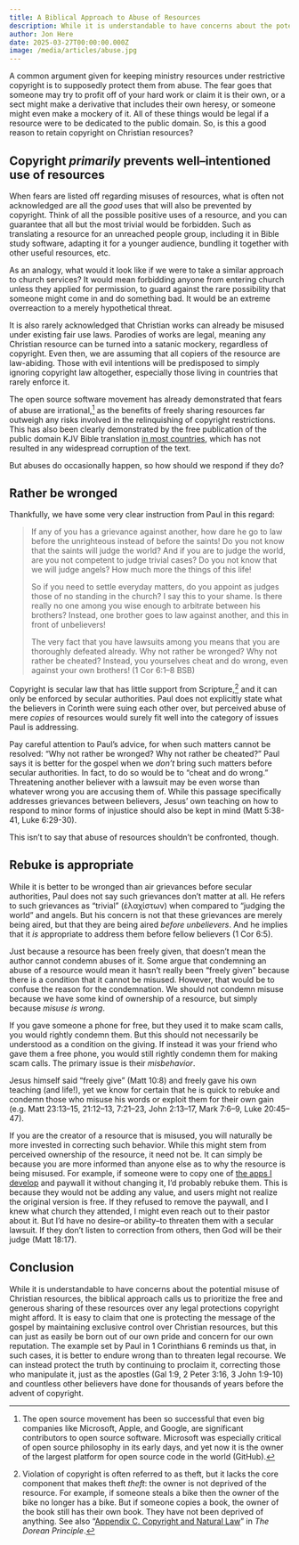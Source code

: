 ```yaml
---
title: A Biblical Approach to Abuse of Resources
description: While it is understandable to have concerns about the potential misuse of Christian resources, the biblical approach calls us to prioritize the free and generous sharing of these resources over any legal protections copyright might afford.
author: Jon Here
date: 2025-03-27T00:00:00.000Z
image: /media/articles/abuse.jpg
---
```



A common argument given for keeping ministry resources under restrictive copyright is to supposedly protect them from abuse. The fear goes that someone may try to profit off of your hard work or claim it is their own, or a sect might make a derivative that includes their own heresy, or someone might even make a mockery of it. All of these things would be legal if a resource were to be dedicated to the public domain. So, is this a good reason to retain copyright on Christian resources?


## Copyright _primarily_ prevents well–intentioned use of resources

When fears are listed off regarding misuses of resources, what is often not acknowledged are all the _good_ uses that will also be prevented by copyright. Think of all the possible positive uses of a resource, and you can guarantee that all but the most trivial would be forbidden. Such as translating a resource for an unreached people group, including it in Bible study software, adapting it for a younger audience, bundling it together with other useful resources, etc.

As an analogy, what would it look like if we were to take a similar approach to church services? It would mean forbidding anyone from entering church unless they applied for permission, to guard against the rare possibility that someone might come in and do something bad. It would be an extreme overreaction to a merely hypothetical threat.

It is also rarely acknowledged that Christian works can already be misused under existing fair use laws. Parodies of works are legal, meaning any Christian resource can be turned into a satanic mockery, regardless of copyright. Even then, we are assuming that all copiers of the resource are law-abiding. Those with evil intentions will be predisposed to simply ignoring copyright law altogether, especially those living in countries that rarely enforce it.

The open source software movement has already demonstrated that fears of abuse are irrational,[^1] as the benefits of freely sharing resources far outweigh any risks involved in the relinquishing of copyright restrictions. This has also been clearly demonstrated by the free publication of the public domain KJV Bible translation [in most countries](https://sellingjesus.org/articles/kjv), which has not resulted in any widespread corruption of the text.

But abuses do occasionally happen, so how should we respond if they do?


## Rather be wronged

Thankfully, we have some very clear instruction from Paul in this regard:

> If any of you has a grievance against another, how dare he go to law before the unrighteous instead of before the saints! Do you not know that the saints will judge the world? And if you are to judge the world, are you not competent to judge trivial cases? Do you not know that we will judge angels? How much more the things of this life!
>
> So if you need to settle everyday matters, do you appoint as judges those of no standing in the church? I say this to your shame. Is there really no one among you wise enough to arbitrate between his brothers? Instead, one brother goes to law against another, and this in front of unbelievers!
>
> The very fact that you have lawsuits among you means that you are thoroughly defeated already. Why not rather be wronged? Why not rather be cheated? Instead, you yourselves cheat and do wrong, even against your own brothers! (1 Cor 6:1–8 BSB)

Copyright is secular law that has little support from Scripture,[^2] and it can only be enforced by secular authorities. Paul does not explicitly state what the believers in Corinth were suing each other over, but perceived abuse of mere _copies_ of resources would surely fit well into the category of issues Paul is addressing.

Pay careful attention to Paul’s advice, for when such matters cannot be resolved: “Why not rather be wronged? Why not rather be cheated?” Paul says it is better for the gospel when we _don’t_ bring such matters before secular authorities. In fact, to do so would be to “cheat and do wrong.” Threatening another believer with a lawsuit may be even worse than whatever wrong you are accusing them of. While this passage specifically addresses grievances between believers, Jesus’ own teaching on how to respond to minor forms of injustice should also be kept in mind (Matt 5:38-41, Luke 6:29-30).

This isn’t to say that abuse of resources shouldn’t be confronted, though.


## Rebuke is appropriate

While it is better to be wronged than air grievances before secular authorities, Paul does not say such grievances don’t matter at all. He refers to such grievances as “trivial” (ἐλαχίστων) when compared to “judging the world” and angels. But his concern is not that these grievances are merely being aired, but that they are being aired _before unbelievers_. And he implies that it _is_ appropriate to address them before fellow believers (1 Cor 6:5).

Just because a resource has been freely given, that doesn’t mean the author cannot condemn abuses of it. Some argue that condemning an abuse of a resource would mean it hasn’t really been “freely given” because there is a condition that it cannot be misused. However, that would be to confuse the reason for the condemnation. We should not condemn misuse because we have some kind of ownership of a resource, but simply because _misuse is wrong_.

If you gave someone a phone for free, but they used it to make scam calls, you would rightly condemn them. But this should not necessarily be understood as a condition on the giving. If instead it was your friend who gave them a free phone, you would still rightly condemn them for making scam calls. The primary issue is their _misbehavior_.

Jesus himself said “freely give” (Matt 10:8) and freely gave his own teaching (and life!), yet we know for certain that he is quick to rebuke and condemn those who misuse his words or exploit them for their own gain (e.g. Matt 23:13–15, 21:12–13, 7:21–23, John 2:13–17, Mark 7:6–9, Luke 20:45–47).

If you are the creator of a resource that is misused, you will naturally be more invested in correcting such behavior. While this might stem from perceived ownership of the resource, it need not be. It can simply be because you are more informed than anyone else as to why the resource is being misused. For example, if someone were to copy one of [the apps I develop](https://gracious.tech) and paywall it without changing it, I’d probably rebuke them. This is because they would not be adding any value, and users might not realize the original version is free. If they refused to remove the paywall, and I knew what church they attended, I might even reach out to their pastor about it. But I’d have no desire–or ability–to threaten them with a secular lawsuit. If they don’t listen to correction from others, then God will be their judge (Matt 18:17).


## Conclusion

While it is understandable to have concerns about the potential misuse of Christian resources, the biblical approach calls us to prioritize the free and generous sharing of these resources over any legal protections copyright might afford. It is easy to claim that one is protecting the message of the gospel by maintaining exclusive control over Christian resources, but this can just as easily be born out of our own pride and concern for our own reputation. The example set by Paul in 1 Corinthians 6 reminds us that, in such cases, it is better to endure wrong than to threaten legal recourse. We can instead protect the truth by continuing to proclaim it, correcting those who manipulate it, just as the apostles (Gal 1:9, 2 Peter 3:16, 3 John 1:9-10) and countless other believers have done for thousands of years before the advent of copyright.


[^1]: The open source movement has been so successful that even big companies like Microsoft, Apple, and Google, are significant contributors to open source software. Microsoft was especially critical of open source philosophy in its early days, and yet now it is the owner of the largest platform for open source code in the world (GitHub).

[^2]: Violation of copyright is often referred to as theft, but it lacks the core component that makes theft _theft_: the owner is not deprived of the resource. For example, if someone steals a bike then the owner of the bike no longer has a bike. But if someone copies a book, the owner of the book still has their own book. They have not been deprived of anything. See also “[Appendix C. Copyright and Natural Law](https://thedoreanprinciple.org/#aC)” in _The Dorean Principle_.
